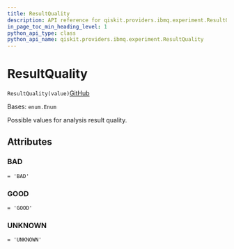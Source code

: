 ```yaml
---
title: ResultQuality
description: API reference for qiskit.providers.ibmq.experiment.ResultQuality
in_page_toc_min_heading_level: 1
python_api_type: class
python_api_name: qiskit.providers.ibmq.experiment.ResultQuality
---
```


# ResultQuality

<span id="qiskit.providers.ibmq.experiment.ResultQuality" />

`ResultQuality(value)`[GitHub](https://github.com/qiskit/qiskit/tree/stable/0.39/qiskit/providers/ibmq/experiment/constants.py "view source code")

Bases: `enum.Enum`

Possible values for analysis result quality.

## Attributes

<span id="qiskit.providers.ibmq.experiment.ResultQuality.BAD" />

### BAD

`= 'BAD'`

<span id="qiskit.providers.ibmq.experiment.ResultQuality.GOOD" />

### GOOD

`= 'GOOD'`

<span id="qiskit.providers.ibmq.experiment.ResultQuality.UNKNOWN" />

### UNKNOWN

`= 'UNKNOWN'`

